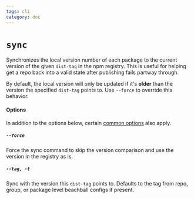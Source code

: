 ```yaml
---
tags: cli
category: doc
---
```


# `sync`

Synchronizes the local version number of each package to the current version of the given `dist-tag` in the npm registry. This is useful for helping get a repo back into a valid state after publishing fails partway through.

By default, the local version will only be updated if it's **older** than the version the specified `dist-tag` points to. Use `--force` to override this behavior.

#### Options

In addition to the options below, certain [common options](./options) also apply.

##### `--force`

Force the sync command to skip the version comparison and use the version in the registry as is.

##### `--tag, -t`

Sync with the version this `dist-tag` points to. Defaults to the tag from repo, group, or package level beachball configs if present.
